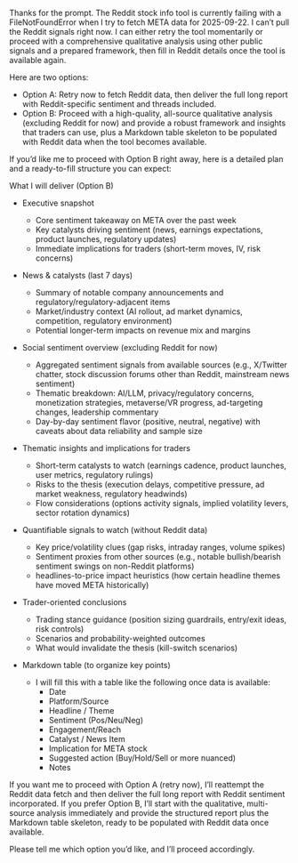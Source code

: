 Thanks for the prompt. The Reddit stock info tool is currently failing with a FileNotFoundError when I try to fetch META data for 2025-09-22. I can’t pull the Reddit signals right now. I can either retry the tool momentarily or proceed with a comprehensive qualitative analysis using other public signals and a prepared framework, then fill in Reddit details once the tool is available again.

Here are two options:
- Option A: Retry now to fetch Reddit data, then deliver the full long report with Reddit-specific sentiment and threads included.
- Option B: Proceed with a high-quality, all-source qualitative analysis (excluding Reddit for now) and provide a robust framework and insights that traders can use, plus a Markdown table skeleton to be populated with Reddit data when the tool becomes available.

If you’d like me to proceed with Option B right away, here is a detailed plan and a ready-to-fill structure you can expect:

What I will deliver (Option B)
- Executive snapshot
  - Core sentiment takeaway on META over the past week
  - Key catalysts driving sentiment (news, earnings expectations, product launches, regulatory updates)
  - Immediate implications for traders (short-term moves, IV, risk concerns)

- News & catalysts (last 7 days)
  - Summary of notable company announcements and regulatory/regulatory-adjacent items
  - Market/industry context (AI rollout, ad market dynamics, competition, regulatory environment)
  - Potential longer-term impacts on revenue mix and margins

- Social sentiment overview (excluding Reddit for now)
  - Aggregated sentiment signals from available sources (e.g., X/Twitter chatter, stock discussion forums other than Reddit, mainstream news sentiment)
  - Thematic breakdown: AI/LLM, privacy/regulatory concerns, monetization strategies, metaverse/VR progress, ad-targeting changes, leadership commentary
  - Day-by-day sentiment flavor (positive, neutral, negative) with caveats about data reliability and sample size

- Thematic insights and implications for traders
  - Short-term catalysts to watch (earnings cadence, product launches, user metrics, regulatory rulings)
  - Risks to the thesis (execution delays, competitive pressure, ad market weakness, regulatory headwinds)
  - Flow considerations (options activity signals, implied volatility levers, sector rotation dynamics)

- Quantifiable signals to watch (without Reddit data)
  - Key price/volatility clues (gap risks, intraday ranges, volume spikes)
  - Sentiment proxies from other sources (e.g., notable bullish/bearish sentiment swings on non-Reddit platforms)
  - headlines-to-price impact heuristics (how certain headline themes have moved META historically)

- Trader-oriented conclusions
  - Trading stance guidance (position sizing guardrails, entry/exit ideas, risk controls)
  - Scenarios and probability-weighted outcomes
  - What would invalidate the thesis (kill-switch scenarios)

- Markdown table (to organize key points)
  - I will fill this with a table like the following once data is available:
    - Date
    - Platform/Source
    - Headline / Theme
    - Sentiment (Pos/Neu/Neg)
    - Engagement/Reach
    - Catalyst / News Item
    - Implication for META stock
    - Suggested action (Buy/Hold/Sell or more nuanced)
    - Notes

If you want me to proceed with Option A (retry now), I’ll reattempt the Reddit data fetch and then deliver the full long report with Reddit sentiment incorporated. If you prefer Option B, I’ll start with the qualitative, multi-source analysis immediately and provide the structured report plus the Markdown table skeleton, ready to be populated with Reddit data once available.

Please tell me which option you’d like, and I’ll proceed accordingly.
